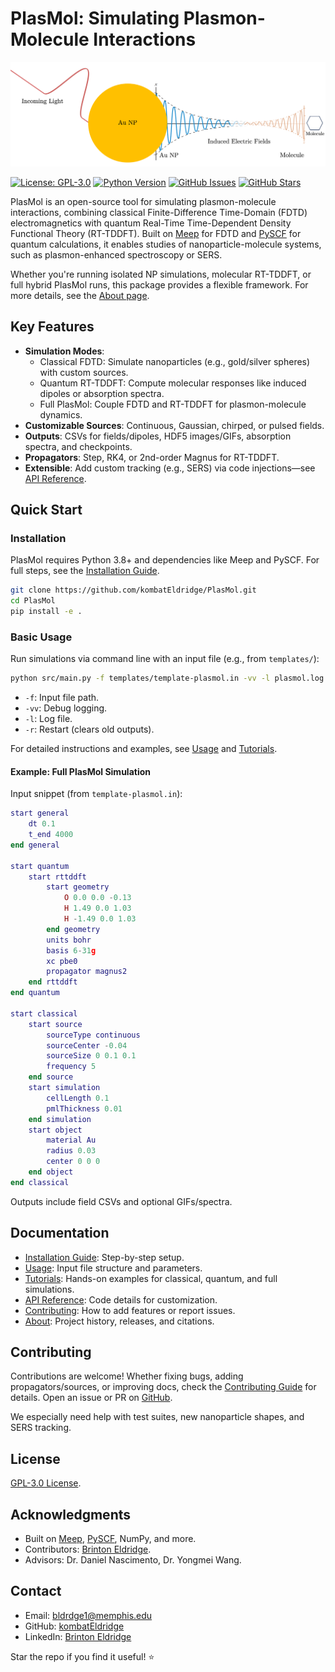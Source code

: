 # PlasMol: Simulating Plasmon-Molecule Interactions

![PlasMol Logo](PlasMol.png) <!-- Replace with your actual logo if available -->

[![License: GPL-3.0](https://img.shields.io/badge/License-GPL--3.0-blue.svg)](https://github.com/kombatEldridge/PlasMol/blob/main/LICENSE)
[![Python Version](https://img.shields.io/badge/Python-3.8%2B-brightgreen.svg)](https://www.python.org/downloads/)
[![GitHub Issues](https://img.shields.io/github/issues/kombatEldridge/PlasMol.svg)](https://github.com/kombatEldridge/PlasMol/issues)
[![GitHub Stars](https://img.shields.io/github/stars/kombatEldridge/PlasMol.svg?style=social)](https://github.com/kombatEldridge/PlasMol/stargazers) <!-- Placeholders: Update with real badges or remove -->

PlasMol is an open-source tool for simulating plasmon-molecule interactions, combining classical Finite-Difference Time-Domain (FDTD) electromagnetics with quantum Real-Time Time-Dependent Density Functional Theory (RT-TDDFT). Built on [Meep](https://meep.readthedocs.io/) for FDTD and [PySCF](https://pyscf.org/) for quantum calculations, it enables studies of nanoparticle-molecule systems, such as plasmon-enhanced spectroscopy or SERS.

Whether you're running isolated NP simulations, molecular RT-TDDFT, or full hybrid PlasMol runs, this package provides a flexible framework. For more details, see the [About page](about.md).

## Key Features

- **Simulation Modes**:
    - Classical FDTD: Simulate nanoparticles (e.g., gold/silver spheres) with custom sources.
    - Quantum RT-TDDFT: Compute molecular responses like induced dipoles or absorption spectra.
    - Full PlasMol: Couple FDTD and RT-TDDFT for plasmon-molecule dynamics.
- **Customizable Sources**: Continuous, Gaussian, chirped, or pulsed fields.
- **Outputs**: CSVs for fields/dipoles, HDF5 images/GIFs, absorption spectra, and checkpoints.
- **Propagators**: Step, RK4, or 2nd-order Magnus for RT-TDDFT.
- **Extensible**: Add custom tracking (e.g., SERS) via code injections—see [API Reference](api-reference.md).

## Quick Start

### Installation

PlasMol requires Python 3.8+ and dependencies like Meep and PySCF. For full steps, see the [Installation Guide](installation.md).

```bash
git clone https://github.com/kombatEldridge/PlasMol.git
cd PlasMol
pip install -e .
```

### Basic Usage

Run simulations via command line with an input file (e.g., from `templates/`):

```bash
python src/main.py -f templates/template-plasmol.in -vv -l plasmol.log -r
```

- `-f`: Input file path.
- `-vv`: Debug logging.
- `-l`: Log file.
- `-r`: Restart (clears old outputs).

For detailed instructions and examples, see [Usage](usage.md) and [Tutorials](tutorials.md).

#### Example: Full PlasMol Simulation

Input snippet (from `template-plasmol.in`):

```lua
start general
    dt 0.1
    t_end 4000
end general

start quantum
    start rttddft
        start geometry
            O 0.0 0.0 -0.13
            H 1.49 0.0 1.03
            H -1.49 0.0 1.03
        end geometry
        units bohr
        basis 6-31g
        xc pbe0
        propagator magnus2
    end rttddft
end quantum

start classical
    start source
        sourceType continuous
        sourceCenter -0.04
        sourceSize 0 0.1 0.1
        frequency 5
    end source
    start simulation
        cellLength 0.1
        pmlThickness 0.01
    end simulation
    start object
        material Au
        radius 0.03
        center 0 0 0
    end object
end classical
```

Outputs include field CSVs and optional GIFs/spectra.

## Documentation

- [Installation Guide](installation.md): Step-by-step setup.
- [Usage](usage.md): Input file structure and parameters.
- [Tutorials](tutorials.md): Hands-on examples for classical, quantum, and full simulations.
- [API Reference](api-reference.md): Code details for customization.
- [Contributing](contributing.md): How to add features or report issues.
- [About](about.md): Project history, releases, and citations.

## Contributing

Contributions are welcome! Whether fixing bugs, adding propagators/sources, or improving docs, check the [Contributing Guide](contributing.md) for details. Open an issue or PR on [GitHub](https://github.com/kombatEldridge/PlasMol).

We especially need help with test suites, new nanoparticle shapes, and SERS tracking.

## License

[GPL-3.0 License](https://github.com/kombatEldridge/PlasMol/blob/main/LICENSE).

## Acknowledgments

- Built on [Meep](https://meep.readthedocs.io/), [PySCF](https://pyscf.org/), NumPy, and more.
- Contributors: [Brinton Eldridge](https://github.com/kombatEldridge).
- Advisors: Dr. Daniel Nascimento, Dr. Yongmei Wang.

## Contact

- Email: [bldrdge1@memphis.edu](mailto:bldrdge1@memphis.edu)
- GitHub: [kombatEldridge](https://github.com/kombatEldridge)
- LinkedIn: [Brinton Eldridge](https://www.linkedin.com/in/brinton-eldridge/)

Star the repo if you find it useful! ⭐
